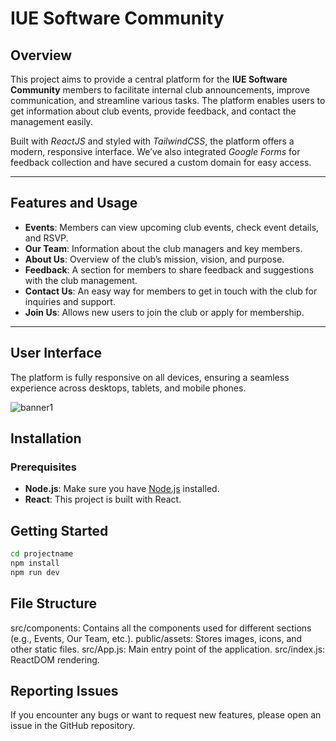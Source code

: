 # IUE Software Community

## Overview

This project aims to provide a central platform for the **IUE Software Community** members to facilitate internal club announcements, improve communication, and streamline various tasks. The platform enables users to get information about club events, provide feedback, and contact the management easily.

Built with *ReactJS* and styled with *TailwindCSS*, the platform offers a modern, responsive interface. We’ve also integrated *Google Forms* for feedback collection and have secured a custom domain for easy access.

---

## Features and Usage

- **Events**: Members can view upcoming club events, check event details, and RSVP.
- **Our Team**: Information about the club managers and key members.
- **About Us**: Overview of the club’s mission, vision, and purpose.
- **Feedback**: A section for members to share feedback and suggestions with the club management.
- **Contact Us**: An easy way for members to get in touch with the club for inquiries and support.
- **Join Us**: Allows new users to join the club or apply for membership.

---

## User Interface
The platform is fully responsive on all devices, ensuring a seamless experience across desktops, tablets, and mobile phones.

![banner1](https://github.com/user-attachments/assets/571d9524-4bb7-494c-ad4b-c655c7eed899)

## Installation

### Prerequisites

- **Node.js**: Make sure you have [Node.js](https://nodejs.org/) installed.
- **React**: This project is built with React.

## Getting Started
```bash
cd projectname
npm install
npm run dev
```

## File Structure
src/components: Contains all the components used for different sections (e.g., Events, Our Team, etc.).
public/assets: Stores images, icons, and other static files.
src/App.js: Main entry point of the application.
src/index.js: ReactDOM rendering.


## Reporting Issues
If you encounter any bugs or want to request new features, please open an issue in the GitHub repository.


